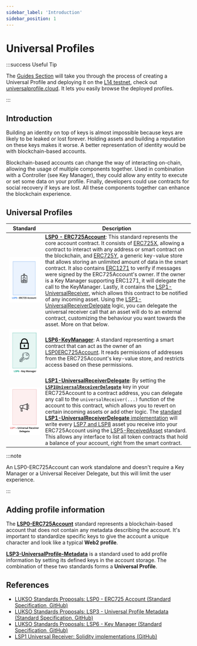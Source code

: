 ```yaml
---
sidebar_label: 'Introduction'
sidebar_position: 1
---
```


# Universal Profiles

:::success Useful Tip

The [Guides Section](../../guides/universal-profile/create-profile) will take you through the process of creating a Universal Profile and deploying it on the [L14 testnet](../../networks/l14-testnet.md), check out [universalprofile.cloud](https://universalprofile.cloud/). It lets you easily browse the deployed profiles.

:::

## Introduction

Building an identity on top of keys is almost impossible because keys are likely to be leaked or lost forever. Holding assets and building a reputation on these keys makes it worse. A better representation of identity would be with blockchain-based accounts.

Blockchain-based accounts can change the way of interacting on-chain, allowing the usage of multiple components together. Used in combination with a Controller (see Key Manager), they could allow any entity to execute or set some data on your profile. Finally, developers could use contracts for social recovery if keys are lost. All these components together can enhance the blockchain experience.

## Universal Profiles

| Standard                                                                                                        | Description                                                                                                                                                                                                                                                                                                                                                                                                                                                                                                                                                                                                                                                                                                                                                                                                                                                                                                                                                                                                                                                                                                                                                                      |
| --------------------------------------------------------------------------------------------------------------- | -------------------------------------------------------------------------------------------------------------------------------------------------------------------------------------------------------------------------------------------------------------------------------------------------------------------------------------------------------------------------------------------------------------------------------------------------------------------------------------------------------------------------------------------------------------------------------------------------------------------------------------------------------------------------------------------------------------------------------------------------------------------------------------------------------------------------------------------------------------------------------------------------------------------------------------------------------------------------------------------------------------------------------------------------------------------------------------------------------------------------------------------------------------------------------- |
| ![LSP0-ERC725Account](../../../static/img/standards/lsp0-erc725account-contract.jpeg)                           | **[LSP0 - ERC725Account](./01-lsp0-erc725account.md)**: This standard represents the core account contract. It consists of [ERC725X](https://github.com/ethereum/EIPs/blob/master/EIPS/eip-725.md#erc725x), allowing a contract to interact with any address or smart contract on the blockchain, and [ERC725Y](https://github.com/ethereum/EIPs/blob/master/EIPS/eip-725.md#erc725y), a generic key-value store that allows storing an unlimited amount of data in the smart contract. It also contains [ERC1271](https://eips.ethereum.org/EIPS/eip-1271) to verify if messages were signed by the ERC725Account's owner. If the owner is a Key Manager supporting ERC1271, it will delegate the call to the KeyManager. Lastly, it contains the [LSP1-UniversalReceiver](../generic-standards/lsp1-universal-receiver.md), which allows this contract to be notified of any incoming asset. Using the [LSP1-UniversalReceiverDelegate](../universal-profile/lsp1-universal-receiver-delegate.md) logic, you can delegate the universal receiver call that an asset will do to an external contract, customizing the behaviour you want towards the asset. More on that below. |
| ![LSP6-KeyManager](../../../static/img/standards/lsp6-key-manager-contract.jpeg)                                | **[LSP6-KeyManager](./04-lsp6-key-manager.md)**: A standard representing a smart contract that can act as the owner of an [LSP0ERC725Account](./01-lsp0-erc725account.md). It reads permissions of addresses from the ERC725Account's key-value store, and restricts access based on these permissions.                                                                                                                                                                                                                                                                                                                                                                                                                                                                                                                                                                                                                                                                                                                                                                                                                                                                          |
| ![LSP1-UniversalReceiverDelegate](../../../static/img/standards/lsp1-universal-receiver-delegate-contract.jpeg) | **[LSP1-UniversalReceiverDelegate](./02-lsp1-universal-receiver-delegate.md)**: By setting the **[`LSP1UniversalReceiverDelegate`](../generic-standards/lsp1-universal-receiver#extension)** key in your ERC725Account to a contract address, you can delegate any call to the `universalReceiver(...)` function of the account to this contract, which allows you to revert on certain incoming assets or add other logic. The [standard **LSP1-UniversalReceiverDelegate** implementation](../smart-contracts/lsp1-universal-receiver-delegate-up.md) will write every [LSP7 and LSP8](../nft-2.0/introduction.md) asset you receive into your ERC725Account using the [LSP5-ReceivedAsset](./06-lsp5-received-assets.md) standard. This allows any interface to list all token contracts that hold a balance of your account, right from the smart contract.                                                                                                                                                                                                                                                                                                                  |

:::note

An LSP0-ERC725Account can work standalone and doesn't require a Key Manager or a Universal Receiver Delegate, but this will limit the user experience.

:::

## Adding profile information

The **[LSP0-ERC725Account](./01-lsp0-erc725account.md)** standard represents a blockchain-based account that does not contain any metadata describing the account. It's important to standardize specific keys to give the account a unique character and look like a typical **Web2 profile**.

**[LSP3-UniversalProfile-Metadata](./03-lsp3-universal-profile-metadata.md)** is a standard used to add profile information by setting its defined keys in the account storage. The combination of these two standards forms a **Universal Profile**.

## References

- [LUKSO Standards Proposals: LSP0 - ERC725 Account (Standard Specification, GitHub)](https://github.com/lukso-network/LIPs/blob/main/LSPs/LSP-0-ERC725Account.md)
- [LUKSO Standards Proposals: LSP3 - Universal Profile Metadata (Standard Specification, GitHub)](https://github.com/lukso-network/LIPs/blob/main/LSPs/LSP-3-UniversalProfile-Metadata.md)
- [LUKSO Standards Proposals: LSP6 - Key Manager (Standard Specification, GitHub)](https://github.com/lukso-network/LIPs/blob/main/LSPs/LSP-6-KeyManager.md)
- [LSP1 Universal Receiver: Solidity implementations (GitHub)](https://github.com/lukso-network/lsp-universalprofile-smart-contracts/tree/develop/contracts/LSP1UniversalReceiver)
